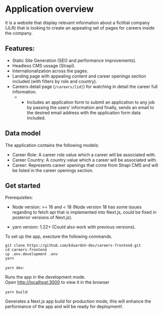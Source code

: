# Application overview

It is a website that display relevant information about a fictitial company (JLR) that is looking to create an appealing set of pages for careers inside the company. 

## Features: 

* Static Site Generation (SEO and performance improvements).
* Headless CMS ussage (Strapi). 
* Internationalization across the pages.
* Landing page with appealing content and career openings section included (with filters by role and country).
* Careers detail page (`/careers/[id]`) for watching in detail the career full information.
  - * Includes an application form to submit an application to any job by passing the users' information and finally, sends an email to the desired email address with the application form data included.

## Data model

The application contains the following models: 

* Career Role: A career role value which a career will be associated with.
* Career Country: A country value which a career will be associated with.
* Career: Represents career openings that come from Strapi CMS and will be listed in the career openings section.

## Get started

Prerequisites:   

* Node version: >= 16 and < 18 (Node version 18 has some issues regarding to fetch api that is implemented into Next.js, could be fixed in posterior versions of Next.js).

* yarn version: 1.22+ (Could also work with previous versions).

To set up the app, execture the following commands.

```
git clone https://github.com/EduardoV-dev/careers-frontend.git
cd careers-frontend
cp .env.development .env
yarn
```

`yarn dev`:

Runs the app in the development mode.  
Open [http://localhost:3000](http://localhost:3000) to view it in the browser

`yarn build`:

Generates a Next.js app build for production mode, this will enhance the performance of the app and will be ready for deployment!.
